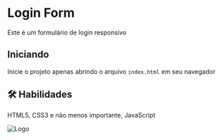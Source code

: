 
# Login Form

Este é um formulário de login responsivo

## Iniciando

Inicie o projeto apenas abrindo o arquivo `index.html` em seu navegador



## 🛠 Habilidades
HTML5, CSS3 e não menos importante, JavaScript


![Logo](https://dev-to-uploads.s3.amazonaws.com/uploads/articles/th5xamgrr6se0x5ro4g6.png)

